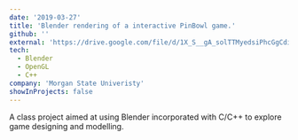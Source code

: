 ```yaml
---
date: '2019-03-27'
title: 'Blender rendering of a interactive PinBowl game.'
github: ''
external: 'https://drive.google.com/file/d/1X_S__gA_solTTMyedsiPhcGgCdiQlX9V/view?usp=sharing'
tech:
  - Blender
  - OpenGL
  - C++
company: 'Morgan State Univeristy'
showInProjects: false
---
```

A class project aimed at using Blender incorporated with C/C++ to explore game designing and modelling.